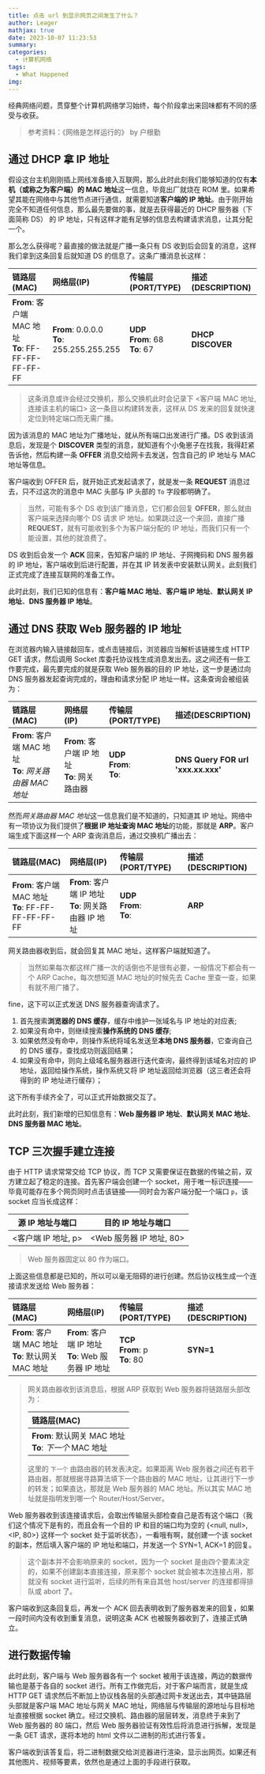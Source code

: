 ```yaml
---
title: 点击 url 到显示网页之间发生了什么？
author: Leager
mathjax: true
date: 2023-10-07 11:23:53
summary:
categories:
  - 计算机网络
tags:
  - What Happened
img:
---
```


经典网络问题，贯穿整个计算机网络学习始终，每个阶段拿出来回味都有不同的感受与收获。

<!--more-->

> 参考资料：《网络是怎样运行的》 by 户根勤

## 通过 DHCP 拿 IP 地址

假设这台主机刚刚插上网线准备接入互联网，那么此时此刻我们能够知道的仅有**本机（或称之为客户端）的 MAC 地址**这一信息，毕竟出厂就烧在 ROM 里。如果希望其能在网络中与其他节点进行通信，就需要知道**客户端的 IP 地址**。由于刚开始完全不知道任何信息，那么最先要做的事，就是去获得最近的 DHCP 服务器（下面简称 DS） 的 IP 地址，只有这样才能有足够的信息去构建请求消息，让其分配一个。

那么怎么获得呢？最直接的做法就是广播一条只有 DS 收到后会回复的消息，这样我们拿到这条回复后就知道 DS 的信息了。这条广播消息长这样：

|链路层(MAC)|网络层(IP)|传输层(PORT/TYPE)|描述(DESCRIPTION)|
|:-|:-|:-|:-|
|**From**: 客户端 MAC 地址<br>**To**: FF-FF-FF-FF-FF-FF|**From**: 0.0.0.0<br>**To**: 255.255.255.255|**UDP**<br>**From**: 68<br>**To**: 67|**DHCP DISCOVER**|

> 这条消息或许会经过交换机，那么交换机此时会记录下 <客户端 MAC 地址, 连接该主机的端口> 这一条目以构建转发表，这样从 DS 发来的回复就快速定位到特定端口而无需广播。

因为该消息的 MAC 地址为广播地址，就从所有端口出发进行广播。DS 收到该消息后，发现是个 **DISCOVER** 类型的消息，就知道有个小兔崽子在找我，我得赶紧告诉他，然后构建一条 **OFFER** 消息交给网卡去发送，包含自己的 IP 地址与 MAC 地址等信息。

客户端收到 OFFER 后，就开始正式发起请求了，就是发一条 **REQUEST** 消息过去，只不过这次的消息中 MAC 头部与 IP 头部的 `To` 字段都明确了。

> 当然，可能有多个 DS 收到该广播消息，它们都会回复 **OFFER**，那么就由客户端来选择向哪个 DS 请求 IP 地址。如果跳过这一个来回，直接广播 **REQUEST**，就有可能收到多个为客户端分配的 IP 地址，而我们只有一个能设置，其他的就浪费了。

DS 收到后会发一个 **ACK** 回来，告知客户端的 IP 地址、子网掩码和 DNS 服务器的 IP 地址，客户端收到后进行配置，并在其 IP 转发表中安装默认网关。此刻我们正式完成了连接互联网的准备工作。

此时此刻，我们已知的信息有：**客户端 MAC 地址**、**客户端 IP 地址**、**默认网关 IP 地址**、**DNS 服务器 IP 地址**。

## 通过 DNS 获取 Web 服务器的 IP 地址

在浏览器内输入链接敲回车，或点击链接后，浏览器应当解析该链接生成 HTTP GET 请求，然后调用 Socket 库委托协议栈生成消息发出去。这之间还有一些工作要完成，最先要完成的就是获取 Web 服务器的目的 IP 地址，这一步是通过向 DNS 服务器发起查询完成的，理由和请求分配 IP 地址一样。这条查询会被组装为：

|链路层(MAC)|网络层(IP)|传输层(PORT/TYPE)|描述(DESCRIPTION)|
|:-|:-|:-|:-|
|**From**: 客户端 MAC 地址<br>**To**: *网关路由器 MAC 地址*|**From**: 客户端 IP 地址<br>**To**: 网关路由器|**UDP**<br>**From**:<br>**To**:|**DNS Query FOR url 'xxx.xx.xxx'**|

然而*网关路由器 MAC 地址*这一信息我们是不知道的，只知道其 IP 地址。网络中有一项协议为我们提供了**根据 IP 地址查询 MAC 地址**的功能，那就是 **ARP**。客户端生成下面这样一个 ARP 查询消息后，通过交换机广播出去：

|链路层(MAC)|网络层(IP)|传输层(PORT/TYPE)|描述(DESCRIPTION)|
|:-|:-|:-|:-|
|**From**: 客户端 MAC 地址<br>**To**: FF-FF-FF-FF-FF-FF|**From**: 客户端 IP 地址<br>**To**: 网关路由器 IP 地址|**UDP**<br>**From**:<br>**To**:|**ARP**|

网关路由器收到后，就会回复其 MAC 地址，这样客户端就知道了。

> 当然如果每次都这样广播一次的话倒也不是很有必要，一般情况下都会有一个 ARP Cache，每次想知道 MAC 地址的时候先去 Cache 里查一查，如果有就不用广播了。

fine，这下可以正式发送 DNS 服务器查询请求了。

1. 首先搜索**浏览器的 DNS 缓存**，缓存中维护一张域名与 IP 地址的对应表;
2. 如果没有命中，则继续搜索**操作系统的 DNS 缓存**;
3. 如果依然没有命中，则操作系统将域名发送至**本地 DNS 服务器**，它查询自己的 DNS 缓存，查找成功则返回结果；
4. 如果没有命中‍，则向上级域名服务器进行迭代查询，最终得到该域名对应的 IP 地址，返回给操作系统，操作系统又将 IP 地址返回给浏览器（这三者还会将得到的 IP 地址进行缓存）；

这下所有手续齐全了，可以正式开始数据交互了。

此时此刻，我们新增的已知信息有：**Web 服务器 IP 地址**、**默认网关 MAC 地址**、**DNS 服务器 MAC 地址**。

## TCP 三次握手建立连接

由于 HTTP 请求常常交给 TCP 协议，而 TCP 又需要保证在数据的传输之前，双方建立起了稳定的连接。首先客户端会创建一个 socket，用于唯一标识连接——毕竟可能存在多个网页同时点击该链接——同时会为客户端分配一个端口 `p`，该 socket 应当长成这样：

|源 IP 地址与端口|目的 IP 地址与端口|
|:-:|:-:|
|<客户端 IP 地址, p>|<Web 服务器 IP 地址, 80>|

> Web 服务器固定以 80 作为端口。

上面这些信息都是已知的，所以可以毫无阻碍的进行创建。然后协议栈生成一个连接请求发送给 Web 服务器：

|链路层(MAC)|网络层(IP)|传输层(PORT/TYPE)|描述(DESCRIPTION)|
|:-|:-|:-|:-|
|**From**: 客户端 MAC 地址<br>**To**: 默认网关 MAC 地址|**From**: 客户端 IP 地址<br>**To**: Web 服务器 IP 地址|**TCP**<br>**From**: p<br>**To**: 80|**SYN=1**|

> 网关路由器收到该消息后，根据 ARP 获取到 Web 服务器将链路层头部改为：
> 
> |链路层(MAC)|
> |:-|
> |**From**: 默认网关 MAC 地址<br>**To**: *下一个* MAC 地址|
> 
> 这里的 `下一个` 由路由器的转发表决定。如果距离 Web 服务器之间还有若干路由器，那就根据寻路算法填下一个路由器的 MAC 地址，让其进行下一步的转发；如果直达，那就是 Web 服务器的 MAC 地址。所以其实 MAC 地址就是指明发到哪一个 Router/Host/Server。

Web 服务器收到该连接请求后，会取出传输层头部检查自己是否有这个端口（我们这个情况下是有的，而且会有一个目的 IP 和目的端口均为空的 {<null, null>, <IP, 80>} 这样一个 socket 处于监听状态），一看哦有啊，就创建一个该 socket 的副本，然后填入客户端的 IP 地址和端口，并发送一个 SYN=1, ACK=1 的回复。

> 这个副本并不会影响原来的 socket，因为一个 socket 是由四个要素决定的，如果不创建副本直接连接，原来那个 socket 就会被本次连接占用，那就没有 socket 进行监听，后续的所有来自其他 host/server 的连接都得排队或 abort 了。

客户端收到这条回复后，再发一个 ACK 回去表明收到了服务器发来的回复，如果一段时间内没有收到重复消息，说明这条 ACK 也被服务器收到了，连接正式确立。

## 进行数据传输

此时此刻，客户端与 Web 服务器各有一个 socket 被用于该连接，两边的数据传输也是基于各自的 socket 进行。所有工作做完后，对于客户端而言，就是生成 HTTP GET 请求然后不断加上协议栈各层的头部通过网卡发送出去，其中链路层头部就是客户端 MAC 地址与网关 MAC 地址，网络层与传输层的源地址与目标地址直接根据 socket 确立。经过交换机、路由器的层层转发，消息终于来到了 Web 服务器的 80 端口，然后 Web 服务器验证有效性后将消息进行拆解，发现是一条 GET 请求，遂将本地的 html 文件以二进制的形式进行答复。

客户端收到该答复后，将二进制数据交给浏览器进行渲染，显示出网页。如果还有其他图片、视频等要素，依然也是通过上面的手段进行获取。